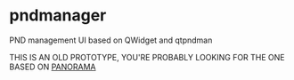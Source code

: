 pndmanager
==========

PND management UI based on QWidget and qtpndman

THIS IS AN OLD PROTOTYPE, YOU'RE PROBABLY LOOKING FOR THE ONE BASED ON [PANORAMA](https://github.com/bzar/panorama)
